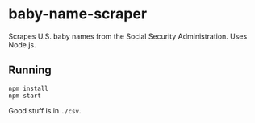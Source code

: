 # baby-name-scraper
Scrapes U.S. baby names from the Social Security Administration.
Uses Node.js.

## Running
```
npm install
npm start
```

Good stuff is in `./csv`.
